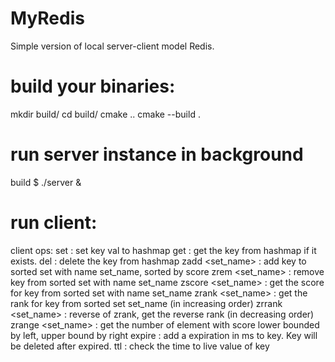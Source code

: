 # MyRedis

Simple version of local server-client model Redis. 

# build your binaries:
mkdir build/
cd build/
cmake ..
cmake --build .

# run server instance in background
build $ ./server &

# run client:

client ops:
set <key> <val>: set key val to hashmap
get <key>: get the key from hashmap if it exists. 
del <key>: delete the key from hashmap
zadd <set_name> <score> <key>: add key to sorted set with name set_name, sorted by score
zrem <set_name> <key>: remove key from sorted set with name set_name
zscore <set_name> <key>: get the score for key from sorted set with name set_name
zrank <set_name> <key>: get the rank for key from sorted set set_name (in increasing order)
zrrank <set_name> <key>: reverse of zrank, get the reverse rank (in decreasing order)
zrange <set_name> <left> <right>: get the number of element with score lower bounded by left, upper bound by right
expire <key>: add a expiration in ms to key. Key will be deleted after expired.
ttl <key>: check the time to live value of key
